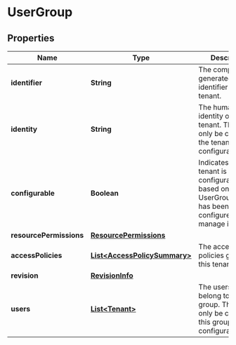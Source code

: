 # UserGroup

## Properties
Name | Type | Description | Notes
------------ | ------------- | ------------- | -------------
**identifier** | **String** | The computer-generated identifier of the tenant. |  [optional]
**identity** | **String** | The human-facing identity of the tenant. This can only be changed if the tenant is configurable. | 
**configurable** | **Boolean** | Indicates if this tenant is configurable, based on which UserGroupProvider has been configured to manage it. |  [optional]
**resourcePermissions** | [**ResourcePermissions**](ResourcePermissions.md) |  |  [optional]
**accessPolicies** | [**List&lt;AccessPolicySummary&gt;**](AccessPolicySummary.md) | The access policies granted to this tenant. |  [optional]
**revision** | [**RevisionInfo**](RevisionInfo.md) |  |  [optional]
**users** | [**List&lt;Tenant&gt;**](Tenant.md) | The users that belong to this user group. This can only be changed if this group is configurable. |  [optional]
